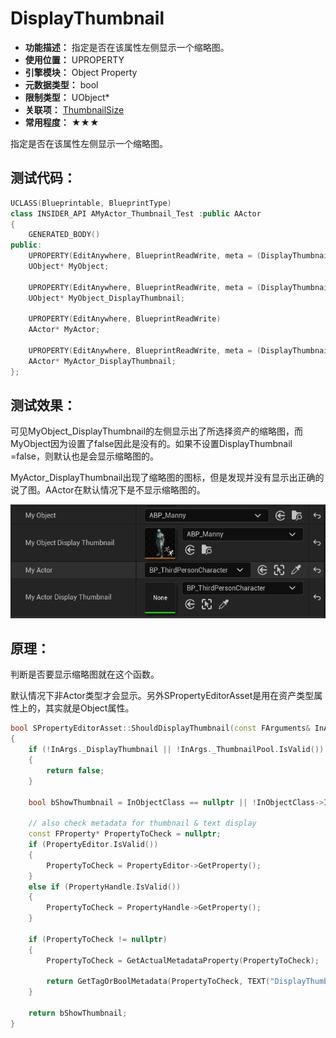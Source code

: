 ﻿# DisplayThumbnail

- **功能描述：** 指定是否在该属性左侧显示一个缩略图。
- **使用位置：** UPROPERTY
- **引擎模块：** Object Property
- **元数据类型：** bool
- **限制类型：** UObject*
- **关联项：** [ThumbnailSize](../ThumbnailSize.md)
- **常用程度：** ★★★

指定是否在该属性左侧显示一个缩略图。

## 测试代码：

```cpp
UCLASS(Blueprintable, BlueprintType)
class INSIDER_API AMyActor_Thumbnail_Test :public AActor
{
	GENERATED_BODY()
public:
	UPROPERTY(EditAnywhere, BlueprintReadWrite, meta = (DisplayThumbnail = "false"))
	UObject* MyObject;

	UPROPERTY(EditAnywhere, BlueprintReadWrite, meta = (DisplayThumbnail = "true"))
	UObject* MyObject_DisplayThumbnail;

	UPROPERTY(EditAnywhere, BlueprintReadWrite)
	AActor* MyActor;

	UPROPERTY(EditAnywhere, BlueprintReadWrite, meta = (DisplayThumbnail = "true"))
	AActor* MyActor_DisplayThumbnail;
};

```

## 测试效果：

可见MyObject_DisplayThumbnail的左侧显示出了所选择资产的缩略图，而MyObject因为设置了false因此是没有的。如果不设置DisplayThumbnail =false，则默认也是会显示缩略图的。

MyActor_DisplayThumbnail出现了缩略图的图标，但是发现并没有显示出正确的说了图。AActor在默认情况下是不显示缩略图的。

![Untitled](Untitled.png)

## 原理：

判断是否要显示缩略图就在这个函数。

默认情况下非Actor类型才会显示。另外SPropertyEditorAsset是用在资产类型属性上的，其实就是Object属性。

```cpp
bool SPropertyEditorAsset::ShouldDisplayThumbnail(const FArguments& InArgs, const UClass* InObjectClass) const
{
	if (!InArgs._DisplayThumbnail || !InArgs._ThumbnailPool.IsValid())
	{
		return false;
	}

	bool bShowThumbnail = InObjectClass == nullptr || !InObjectClass->IsChildOf(AActor::StaticClass());

	// also check metadata for thumbnail & text display
	const FProperty* PropertyToCheck = nullptr;
	if (PropertyEditor.IsValid())
	{
		PropertyToCheck = PropertyEditor->GetProperty();
	}
	else if (PropertyHandle.IsValid())
	{
		PropertyToCheck = PropertyHandle->GetProperty();
	}

	if (PropertyToCheck != nullptr)
	{
		PropertyToCheck = GetActualMetadataProperty(PropertyToCheck);

		return GetTagOrBoolMetadata(PropertyToCheck, TEXT("DisplayThumbnail"), bShowThumbnail);
	}

	return bShowThumbnail;
}
```